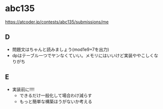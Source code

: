 # abc135

https://atcoder.jp/contests/abc135/submissions/me

## D

- 問題文はちゃんと読みましょう(mod1e9+7を出力)
- dpはテーブル一つでヤンなくていい。メモリにはいいけど実装ややこしくなりがち

## E

- 実装前に!!!!
  - できるだけ一般化して場合わけ減らす
  - もっと簡単な構築ほうがないか考える
